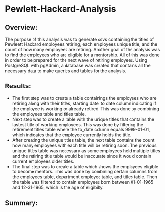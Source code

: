 # Pewlett-Hackard-Analysis
## Overview:
The purpose of this analysis was to generate csvs containing the titles of Pewleett Hackard employees retiring, each employees unique title, and the count of how many employees are retiring. Another goal of the analysis was to find the employees who are eligible for a mentorship. All of this was done in order to be prepared for the next wave of retiring employees. Using PostgreSQL with pgAdmin, a database was created that contains all the necessary data to make queries and tables for the analysis.

## Results:
- The first step was to create a table containings the employees who are retiring along with their titles, starting date, to date column indicating if the employee is working or already retired. This was done by combining the employees table and titles table.
- Next step was to create a table with the unique titles that contains the lastest title of working employees. This was done by filtering the retirement titles table where the to_date column equals 9999-01-01, which indicates that the employee currently holds the title.
- After creating the unique titles table, the next table contains the count how many employees with each title will be retiring soon. The previous unique titles table was necessary as some employees held multiple titles and the retiring title table would be inaccurate since it would contain current employees older titles.
- The final step was to create a table which shows the employees eligible to become mentors. This was done by combining certain columns from the employees table, department employee table, and titles table. Then the table was filtered to contain employees born between 01-01-1965 and 12-31-1965, which is the age of eligibilty.
## Summary:
